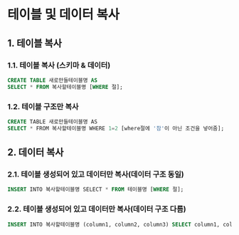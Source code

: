 테이블 및 데이터 복사
======================
## 1. 테이블 복사

### 1.1. 테이블 복사 (스키마 & 데이터)
```sql
CREATE TABLE 새로만들테이블명 AS
SELECT * FROM 복사할테이블명 [WHERE 절];
```

### 1.2. 테이블 구조만 복사
```sql
CREATE TABLE 새로만들테이블명 AS
SELECT * FROM 복사할테이블명 WHERE 1=2 [where절에 '참'이 아닌 조건을 넣어줌];
```

## 2. 데이터 복사

### 2.1. 테이블 생성되어 있고 데이터만 복사(데이터 구조 동일)
```sql
INSERT INTO 복사할테이블명 SELECT * FROM 테이블명 [WHERE 절];
```
### 2.2. 테이블 생성되어 있고 데이터만 복사(데이터 구조 다름)
```sql
INSERT INTO 복사할테이블명 (column1, column2, column3) SELECT column1, column2, column3 FROM 테이블명;
```